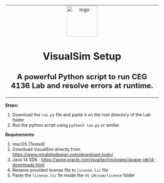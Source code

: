 <table align="center"><tr><td align="center" width="9999">
<img width="100" align="center" alt="logo" src="https://upload.wikimedia.org/wikipedia/commons/thumb/c/c3/Python-logo-notext.svg/1200px-Python-logo-notext.svg.png">

# VisualSim Setup
## A powerful Python script to run CEG 4136 Lab and resolve errors at runtime.

</td></tr></table>


**Steps:**
1. Download the `run.py` file and paste it on the root directory of the Lab folder
2. Run the python script using `python3 run.py` or similar

**Requirements**
1. macOS (Tested)
2. Download VisualSim directly from https://www.mirabilisdesign.com/download-login/
3. Java 14 SDK : https://www.oracle.com/java/technologies/javase-jdk14-downloads.html
4. Rename provided license file to `license.lic` file
5. Paste the `license.lic` fle inside the `VS_LM/com/license` folder
